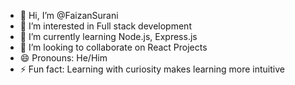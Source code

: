 - 👋 Hi, I’m @FaizanSurani
- 👀 I’m interested in Full stack development
- 🌱 I’m currently learning Node.js, Express.js
- 💞️ I’m looking to collaborate on React Projects
- 😄 Pronouns: He/Him
- ⚡ Fun fact: Learning with curiosity makes learning more intuitive

<!---
FaizanSurani/FaizanSurani is a ✨ special ✨ repository because its `README.md` (this file) appears on your GitHub profile.
You can click the Preview link to take a look at your changes.
--->
